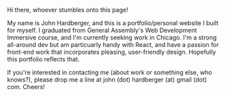 Hi there, whoever stumbles onto this page!

My name is John Hardberger, and this is a portfolio/personal website I built for myself. I graduated from General Assembly's Web Development Immersive course, and I'm currently seeking work in Chicago. I'm a strong all-around dev but am particuarly handy with React, and have a passion for front-end work that incorporates pleasing, user-friendly design. Hopefully this portfolio reflects that. 

If you're interested in contacting me (about work or something else, who knows?), please drop me a line at john (dot) hardberger (at) gmail (dot) com. Cheers!

